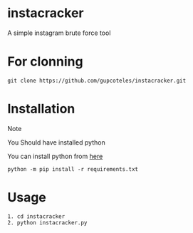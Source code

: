 # instacracker

A simple instagram brute force tool

# For clonning

```
git clone https://github.com/gupcoteles/instacracker.git
```

# Installation

>[!NOTE]
>You Should have installed python
>
>You can install python from <a href="https://www.python.org/downloads/">here</a>
>

```
python -m pip install -r requirements.txt
```

# Usage

```
1. cd instacracker
2. python instacracker.py
```
